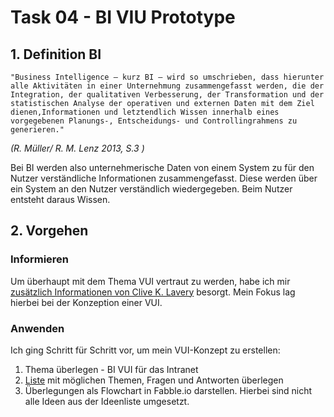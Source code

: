 # Task 04 - BI VIU Prototype
## 1. Definition BI
    "Business Intelligence – kurz BI – wird so umschrieben, dass hierunter alle Aktivitäten in einer Unternehmung zusammengefasst werden, die der Integration, der qualitativen Verbesserung, der Transformation und der statistischen Analyse der operativen und externen Daten mit dem Ziel dienen,Informationen und letztendlich Wissen innerhalb eines vorgegebenen Planungs-, Entscheidungs- und Controllingrahmens zu generieren."  
_(R. Müller/ R. M. Lenz 2013, S.3 )_

Bei BI werden also unternehmerische Daten von einem System zu für den Nutzer verständliche  Informationen zusammengefasst. Diese werden über ein System an den Nutzer verständlich wiedergegeben. Beim Nutzer entsteht daraus Wissen.

## 2. Vorgehen
### Informieren
Um überhaupt mit dem Thema VUI vertraut zu werden, habe ich mir [zusätzlich Informationen von Clive K. Lavery](https://www.linkedin.com/learning/grundlagen-des-voice-user-interface-design-basiswissen/flows-und-beispieldialoge-definieren) besorgt. Mein Fokus lag hierbei bei der Konzeption einer VUI.

### Anwenden
Ich ging Schritt für Schritt vor, um mein VUI-Konzept zu erstellen:
1. Thema überlegen - BI VUI für das Intranet
2. [Liste]() mit möglichen Themen, Fragen und Antworten überlegen
3. Überlegungen als Flowchart in Fabble.io darstellen. Hierbei sind nicht alle Ideen aus der Ideenliste umgesetzt.

